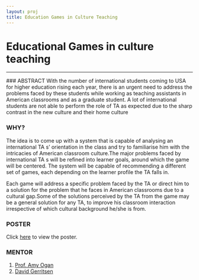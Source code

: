 ```yaml
---
layout: proj
title: Education Games in Culture Teaching
---
```

# Educational Games in culture teaching

<hr>
### ABSTRACT
With the number of international students coming to USA for higher education rising each year, there is an urgent need to address the problems faced by these students while working as teaching assistants in American classrooms and as a graduate student. A lot of international students are not able to perform the role of TA as expected due to the sharp contrast in the new culture and their home culture

### WHY?
The idea is to come up with a system that is capable of analysing an international TA s’ orientation in the class and try to familiarise him with the intricacies of American classroom culture.The major problems faced by international TA s will be refined into learner goals, around which the game will be centered. The system will be capable of recommending a different set of games, each depending on the learner profile the TA falls in.

Each game will address a specific problem faced by the TA or direct him to a solution for the problem that he faces in American classrooms due to a cultural gap.Some of the solutions perceived by the TA from the game may be a general solution for any TA, to improve his classroom interaction irrespective of which cultural background he/she is from.


### POSTER

Click <a href="{{ site.url }}/assets/pdf/culture.pdf" target="_blank">here</a> to view the poster.

### MENTOR
1. [Prof. Amy Ogan](https://www.hcii.cmu.edu/people/amy-ogan)
2. [David Gerritsen](https://www.hcii.cmu.edu/people/david-gerritsen)

